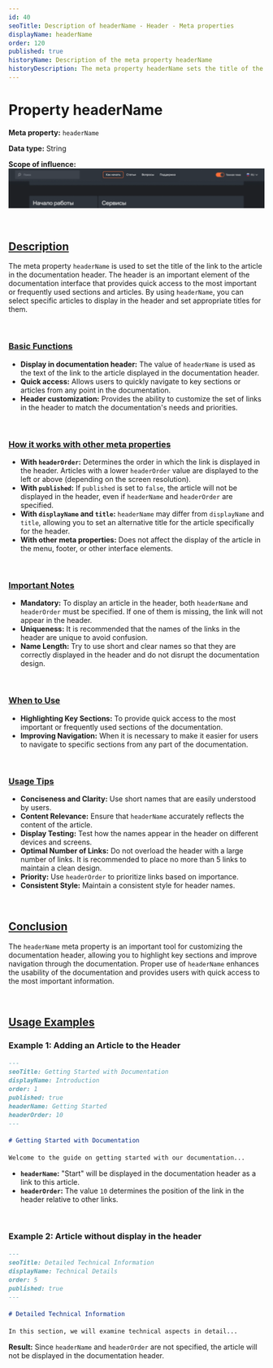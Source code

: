 ```yaml
---
id: 40
seoTitle: Description of headerName - Header - Meta properties
displayName: headerName
order: 120
published: true
historyName: Description of the meta property headerName
historyDescription: The meta property headerName sets the title of the link to the article displayed in the documentation header for quick access to important sections.
---
```


# Property headerName

**Meta property:** `headerName`

**Data type:** String

**Scope of influence:**
![Property influence](https://raw.githubusercontent.com/SolarSpaceTech/product-documentation-help/refs/heads/main/ru/images/header-name.png)

<br/>

## [Description](description)

The meta property `headerName` is used to set the title of the link to the article in the documentation header. The header is an important element of the documentation interface that provides quick access to the most important or frequently used sections and articles.
By using `headerName`, you can select specific articles to display in the header and set appropriate titles for them.

<br/>

### [Basic Functions](basic-functions)

- **Display in documentation header:** The value of `headerName` is used as the text of the link to the article displayed in the documentation header.
- **Quick access:** Allows users to quickly navigate to key sections or articles from any point in the documentation.
- **Header customization:** Provides the ability to customize the set of links in the header to match the documentation's needs and priorities.

<br/>

### [How it works with other meta properties](with-other-properties)

- **With `headerOrder`:** Determines the order in which the link is displayed in the header. Articles with a lower `headerOrder` value are displayed to the left or above (depending on the screen resolution).
- **With `published`:** If `published` is set to `false`, the article will not be displayed in the header, even if `headerName` and `headerOrder` are specified.
- **With `displayName` and `title`:** `headerName` may differ from `displayName` and `title`, allowing you to set an alternative title for the article specifically for the header.
- **With other meta properties:** Does not affect the display of the article in the menu, footer, or other interface elements.

<br/>

### [Important Notes](notes)

- **Mandatory:** To display an article in the header, both `headerName` and `headerOrder` must be specified. If one of them is missing, the link will not appear in the header.
- **Uniqueness:** It is recommended that the names of the links in the header are unique to avoid confusion.
- **Name Length:** Try to use short and clear names so that they are correctly displayed in the header and do not disrupt the documentation design.

<br/>

### [When to Use](when-to-use)

- **Highlighting Key Sections:** To provide quick access to the most important or frequently used sections of the documentation.
- **Improving Navigation:** When it is necessary to make it easier for users to navigate to specific sections from any part of the documentation.

<br/>

### [Usage Tips](advice)

- **Conciseness and Clarity:** Use short names that are easily understood by users.
- **Content Relevance:** Ensure that `headerName` accurately reflects the content of the article.
- **Display Testing:** Test how the names appear in the header on different devices and screens.
- **Optimal Number of Links:** Do not overload the header with a large number of links. It is recommended to place no more than 5 links to maintain a clean design.
- **Priority:** Use `headerOrder` to prioritize links based on importance.
- **Consistent Style:** Maintain a consistent style for header names.

<br/>

## [Conclusion](conclusion)

The `headerName` meta property is an important tool for customizing the documentation header, allowing you to highlight key sections and improve navigation through the documentation.
Proper use of `headerName` enhances the usability of the documentation and provides users with quick access to the most important information.

<br/>

## [Usage Examples](examples)

### Example 1: Adding an Article to the Header

```md
---
seoTitle: Getting Started with Documentation
displayName: Introduction
order: 1
published: true
headerName: Getting Started
headerOrder: 10
---

# Getting Started with Documentation

Welcome to the guide on getting started with our documentation...
```

- **`headerName`:** "Start" will be displayed in the documentation header as a link to this article.
- **`headerOrder`:** The value `10` determines the position of the link in the header relative to other links.

<br/>

### Example 2: Article without display in the header

```md
---
seoTitle: Detailed Technical Information
displayName: Technical Details
order: 5
published: true
---

# Detailed Technical Information

In this section, we will examine technical aspects in detail...
```

**Result:** Since `headerName` and `headerOrder` are not specified, the article will not be displayed in the documentation header.
